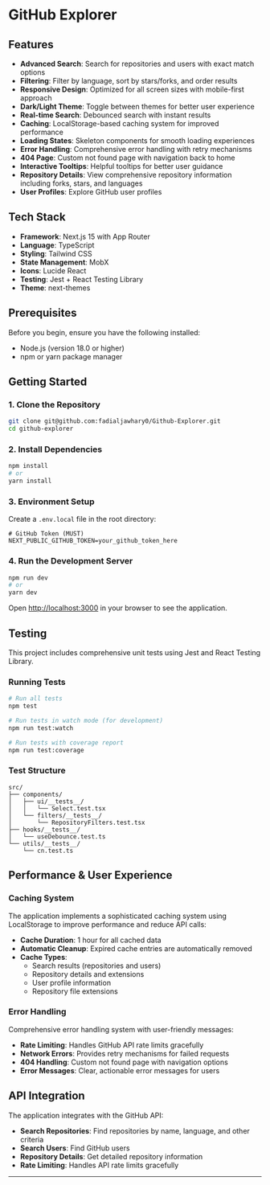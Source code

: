 # GitHub Explorer

## Features

- **Advanced Search**: Search for repositories and users with exact match options
- **Filtering**: Filter by language, sort by stars/forks, and order results
- **Responsive Design**: Optimized for all screen sizes with mobile-first approach
- **Dark/Light Theme**: Toggle between themes for better user experience
- **Real-time Search**: Debounced search with instant results
- **Caching**: LocalStorage-based caching system for improved performance
- **Loading States**: Skeleton components for smooth loading experiences
- **Error Handling**: Comprehensive error handling with retry mechanisms
- **404 Page**: Custom not found page with navigation back to home
- **Interactive Tooltips**: Helpful tooltips for better user guidance
- **Repository Details**: View comprehensive repository information including forks, stars, and languages
- **User Profiles**: Explore GitHub user profiles

## Tech Stack

- **Framework**: Next.js 15 with App Router
- **Language**: TypeScript
- **Styling**: Tailwind CSS
- **State Management**: MobX
- **Icons**: Lucide React
- **Testing**: Jest + React Testing Library
- **Theme**: next-themes

## Prerequisites

Before you begin, ensure you have the following installed:

- Node.js (version 18.0 or higher)
- npm or yarn package manager

## Getting Started

### 1. Clone the Repository

```bash
git clone git@github.com:fadialjawhary0/Github-Explorer.git
cd github-explorer
```

### 2. Install Dependencies

```bash
npm install
# or
yarn install
```

### 3. Environment Setup

Create a `.env.local` file in the root directory:

```env
# GitHub Token (MUST)
NEXT_PUBLIC_GITHUB_TOKEN=your_github_token_here
```

### 4. Run the Development Server

```bash
npm run dev
# or
yarn dev
```

Open [http://localhost:3000](http://localhost:3000) in your browser to see the application.

## Testing

This project includes comprehensive unit tests using Jest and React Testing Library.

### Running Tests

```bash
# Run all tests
npm test

# Run tests in watch mode (for development)
npm run test:watch

# Run tests with coverage report
npm run test:coverage
```

### Test Structure

```
src/
├── components/
│   ├── ui/__tests__/
│   │   └── Select.test.tsx
│   └── filters/__tests__/
│       └── RepositoryFilters.test.tsx
├── hooks/__tests__/
│   └── useDebounce.test.ts
└── utils/__tests__/
    └── cn.test.ts
```

## Performance & User Experience

### Caching System

The application implements a sophisticated caching system using LocalStorage to improve performance and reduce API calls:

- **Cache Duration**: 1 hour for all cached data
- **Automatic Cleanup**: Expired cache entries are automatically removed
- **Cache Types**:
  - Search results (repositories and users)
  - Repository details and extensions
  - User profile information
  - Repository file extensions

### Error Handling

Comprehensive error handling system with user-friendly messages:

- **Rate Limiting**: Handles GitHub API rate limits gracefully
- **Network Errors**: Provides retry mechanisms for failed requests
- **404 Handling**: Custom not found page with navigation options
- **Error Messages**: Clear, actionable error messages for users

## API Integration

The application integrates with the GitHub API:

- **Search Repositories**: Find repositories by name, language, and other criteria
- **Search Users**: Find GitHub users
- **Repository Details**: Get detailed repository information
- **Rate Limiting**: Handles API rate limits gracefully

---
